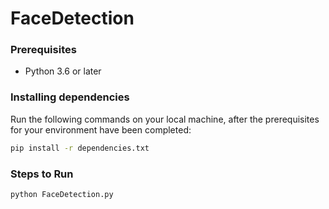 # FaceDetection

### Prerequisites
* Python 3.6 or later

### Installing dependencies

Run the following commands on your local machine, after the prerequisites for your environment have been completed:

```bash
pip install -r dependencies.txt
```

### Steps to Run
```bash
python FaceDetection.py
```

